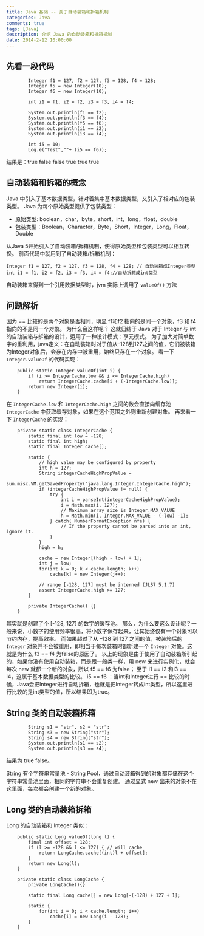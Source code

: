 ```yaml
---
title: Java 基础 -- 关于自动装箱和拆箱机制
categories: Java
comments: true
tags: [Java]
description: 介绍 Java 的自动装箱和拆箱机制
date: 2014-2-12 10:00:00
---
```



## 先看一段代码

```
        Integer f1 = 127, f2 = 127, f3 = 128, f4 = 128;
        Integer f5 = new Integer(10);
        Integer f6 = new Integer(10);

        int i1 = f1, i2 = f2, i3 = f3, i4 = f4;

        System.out.println(f1 == f2);
        System.out.println(f3 == f4);
        System.out.println(f5 == f6);
        System.out.println(i1 == i2);
        System.out.println(i3 == i4);

        int i5 = 10;
        Log.e("Test",""+ (i5 == f6));
```

结果是：true false false true true true

## 自动装箱和拆箱的概念

Java 中引入了基本数据类型，针对着集中基本数据类型，又引入了相对应的包装类型。
Java 为每个原始类型提供了包装类型：

 - 原始类型: boolean，char，byte，short，int，long，float，double
 - 包装类型：Boolean，Character，Byte，Short，Integer，Long，Float，Double

从Java 5开始引入了自动装箱/拆箱机制，使得原始类型和包装类型可以相互转换。
前面代码中就用到了自动装箱/拆箱机制：

```
Integer f1 = 127, f2 = 127, f3 = 128, f4 = 128; // 自动装箱成Integer类型
int i1 = f1, i2 = f2, i3 = f3, i4 = f4;//自动拆箱成int类型
```

自动装箱来得到一个引用数据类型时，jvm 实际上调用了 `valueOf()` 方法

## 问题解析

因为 == 比较的是两个对象是否相同，明显 f1和f2 指向的是同一个对象，f3 和 f4 指向的不是同一个对象。
为什么会这样呢？
这就归结于 Java 对于 Integer 与 int 的自动装箱与拆箱的设计，运用了一种设计模式：享元模式。
为了加大对简单数字的重利用，java定义：在自动装箱时对于值从–128到127之间的值，它们被装箱为Integer对象后，会存在内存中被重用，始终只存在一个对象。
看一下 `Integer.valueOf` 的代码实现：

```
    public static Integer valueOf(int i) {
        if (i >= IntegerCache.low && i <= IntegerCache.high)
            return IntegerCache.cache[i + (-IntegerCache.low)];
        return new Integer(i);
    }
```

在 `IntegerCache.low` 和 `IntegerCache.high` 之间的数会直接向缓存池 `IntegerCache` 中获取缓存对象，如果在这个范围之外则重新创建对象。
再来看一下  `IntegerCache` 的实现：

```
    private static class IntegerCache {
        static final int low = -128;
        static final int high;
        static final Integer cache[];

        static {
            // high value may be configured by property
            int h = 127;
            String integerCacheHighPropValue =
                sun.misc.VM.getSavedProperty("java.lang.Integer.IntegerCache.high");
            if (integerCacheHighPropValue != null) {
                try {
                    int i = parseInt(integerCacheHighPropValue);
                    i = Math.max(i, 127);
                    // Maximum array size is Integer.MAX_VALUE
                    h = Math.min(i, Integer.MAX_VALUE - (-low) -1);
                } catch( NumberFormatException nfe) {
                    // If the property cannot be parsed into an int, ignore it.
                }
            }
            high = h;

            cache = new Integer[(high - low) + 1];
            int j = low;
            for(int k = 0; k < cache.length; k++)
                cache[k] = new Integer(j++);

            // range [-128, 127] must be interned (JLS7 5.1.7)
            assert IntegerCache.high >= 127;
        }

        private IntegerCache() {}
    }
```
其实就是创建了个 [-128, 127] 的数字的缓存池。
那么，为什么要这么设计呢？一般来说，小数字的使用频率很高，将小数字保存起来，让其始终仅有一个对象可以节约内存，提高效率。
而如果超过了从 –128 到 127 之间的值，被装箱后的 `Integer` 对象并不会被重用，即相当于每次装箱时都新建一个 `Integer` 对象。这就是为什么 f3 == f4 为false的原因了。
以上的现象是由于使用了自动装箱所引起的，如果你没有使用自动装箱，而是跟一般类一样，用 new 来进行实例化，就会每次 new 就都一个新的对象，所以 f5 == f6 为false；
至于 i1 == i2 和i3 == i4，这属于基本数据类型的比较。
i5 == f6 ：当int和Integer进行 == 比较的时候，Java会把Integer进行自动拆箱，也就是把Integer转成int类型，所以这里进行比较的是int类型的值，所以结果即为true。

## String 类的自动装箱拆箱

```
        String s1 = "str", s2 = "str";
        String s3 = new String("str");
        String s4 = new String("str");
        System.out.println(s1 == s2);
        System.out.println(s3 == s4);
```

结果为 true false。

String 有个字符串常量池 - String Pool，通过自动装箱得到的对象都存储在这个字符串常量池里面，相同的字符串不会重复创建。
通过显式 new 出来的对象不在这里面，每次都会创建一个新的对象。

## Long 类的自动装箱拆箱

Long 的自动装箱和 Integer 类似：

```
    public static Long valueOf(long l) {
        final int offset = 128;
        if (l >= -128 && l <= 127) { // will cache
            return LongCache.cache[(int)l + offset];
        }
        return new Long(l);
    }
```

```
    private static class LongCache {
        private LongCache(){}

        static final Long cache[] = new Long[-(-128) + 127 + 1];

        static {
            for(int i = 0; i < cache.length; i++)
                cache[i] = new Long(i - 128);
        }
    }
```
